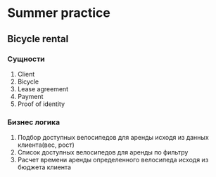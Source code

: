 # Summer practice

## Bicycle rental
### Сущности
1. Client
2. Bicycle
3. Lease agreement
4. Payment
5. Proof of identity
### Бизнес логика
1. Подбор доступных велосипедов для аренды исходя из данных клиента(вес, рост)
2. Список доступных велосипедов для аренды по фильтру
3. Расчет времени аренды определенного велосипеда исходя из бюджета клиента

